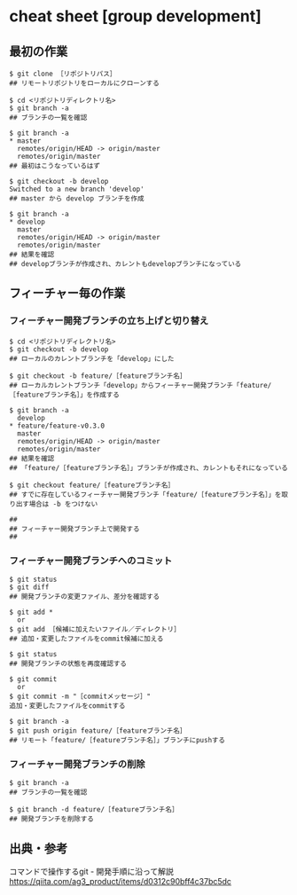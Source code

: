 
# cheat sheet [group development]

## 最初の作業

    $ git clone ［リポジトリパス］
    ## リモートリポジトリをローカルにクローンする

    $ cd <リポジトリディレクトリ名>
    $ git branch -a
    ## ブランチの一覧を確認

    $ git branch -a
    * master
      remotes/origin/HEAD -> origin/master
      remotes/origin/master
    ## 最初はこうなっているはず
    
    $ git checkout -b develop
    Switched to a new branch 'develop'
    ## master から develop ブランチを作成

    $ git branch -a
    * develop
      master
      remotes/origin/HEAD -> origin/master
      remotes/origin/master
    ## 結果を確認
    ## developブランチが作成され、カレントもdevelopブランチになっている

## フィーチャー毎の作業

### フィーチャー開発ブランチの立ち上げと切り替え

    $ cd <リポジトリディレクトリ名>
    $ git checkout -b develop
    ## ローカルのカレントブランチを「develop」にした

    $ git checkout -b feature/［featureブランチ名］
    ## ローカルカレントブランチ「develop」からフィーチャー開発ブランチ「feature/［featureブランチ名］」を作成する

    $ git branch -a
      develop
    * feature/feature-v0.3.0
      master
      remotes/origin/HEAD -> origin/master
      remotes/origin/master
    ## 結果を確認
    ## 「feature/［featureブランチ名］」ブランチが作成され、カレントもそれになっている

    $ git checkout feature/［featureブランチ名］
    ## すでに存在しているフィーチャー開発ブランチ「feature/［featureブランチ名］」を取り出す場合は -b をつけない
    
    ##
    ## フィーチャー開発ブランチ上で開発する
    ##

### フィーチャー開発ブランチへのコミット
    
    $ git status
    $ git diff
    ## 開発ブランチの変更ファイル、差分を確認する

    $ git add *
      or
    $ git add ［候補に加えたいファイル／ディレクトリ］
    ## 追加・変更したファイルをcommit候補に加える
    
    $ git status
    ## 開発ブランチの状態を再度確認する
    
    $ git commit
      or
    $ git commit -m "［commitメッセージ］"
    追加・変更したファイルをcommitする
    
    $ git branch -a
    $ git push origin feature/［featureブランチ名］
    ## リモート「feature/［featureブランチ名］」ブランチにpushする
    
### フィーチャー開発ブランチの削除

    $ git branch -a
    ## ブランチの一覧を確認

    $ git branch -d feature/［featureブランチ名］
    ## 開発ブランチを削除する
    
    
## 出典・参考
  コマンドで操作するgit - 開発手順に沿って解説
  https://qiita.com/ag3_product/items/d0312c90bff4c37bc5dc

